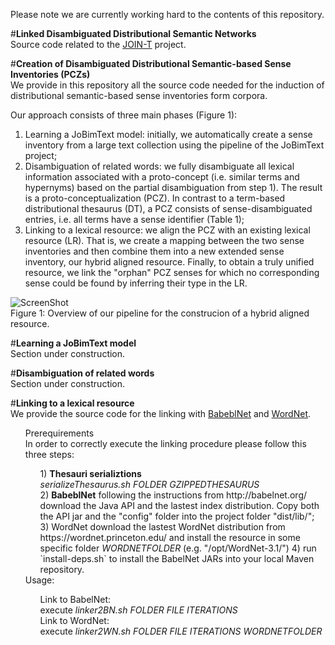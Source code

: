 Please note we are currently working hard to the contents of this repository.<br>

#<b>Linked Disambiguated Distributional Semantic Networks</b><br>
Source code related to the <a href="http://web.informatik.uni-mannheim.de/joint/">JOIN-T</a> project.<br>


#<b>Creation of Disambiguated Distributional Semantic-based Sense Inventories (PCZs)</b><br>
We provide in this repository all the source code needed for the induction of distributional semantic-based sense inventories form corpora. 


Our approach consists of three main phases (Figure 1):<br>
1) Learning a JoBimText model: initially, we automatically create a sense inventory from a large text collection using the pipeline of the JoBimText project;<br>
2) Disambiguation of related words: we fully disambiguate all lexical information associated with a proto-concept (i.e. similar terms and hypernyms) based on the partial disambiguation from step 1). The result is a proto-conceptualization (PCZ). In contrast to a term-based distributional thesaurus (DT), a PCZ consists of sense-disambiguated entries, i.e. all terms have a sense identifier (Table 1);<br>
3) Linking to a lexical resource: we align the PCZ with an existing lexical resource (LR). That is, we create a mapping between the two sense inventories and then combine them into a new extended sense inventory, our hybrid aligned resource. Finally, to obtain a truly unified resource, we link the "orphan" PCZ senses for which no corresponding sense could be found by inferring their type in the LR.<br>


![ScreenShot](http://web.informatik.uni-mannheim.de/joint/img/jointworkflow.png)<br>
Figure 1: Overview of our pipeline for the construcion of a hybrid aligned resource.



#<b>Learning a JoBimText model</b><br/>
Section under construction.

#<b>Disambiguation of related words</b><br/>
Section under construction.

#<b>Linking to a lexical resource</b><br/>
We provide the source code for the linking with <a href="http://www.babelnet.org/">BabeblNet</a> and <a href="https://wordnet.princeton.edu/">WordNet</a>.<br>
<ul>
<item> Prerequirements<br/>
In order to correctly execute the linking procedure please follow this three steps:<br> 
<ol>
<item>1) <b>Thesauri serializtions</b><br/> 
<i>serializeThesaurus.sh FOLDER GZIPPEDTHESAURUS</i><br/> 
</item>
<item>2) <b>BabeblNet</b> following the instructions from  http://babelnet.org/  download the Java API and the lastest index distribution. 
Copy both the API jar and the "config" folder into the project folder "dist/lib/";</item>
<item>3) </b>WordNet</b> download the lastest WordNet distribution from https://wordnet.princeton.edu/ and install the resource in some specific folder <i>WORDNETFOLDER</i> (e.g. "/opt/WordNet-3.1/") </item>
<item>4) run `install-deps.sh` to install the BabelNet JARs into your local Maven repository.</item>
</ol>
</item> Usage:
<ul>
<item>Link to BabelNet:<br/> 
 execute <i>linker2BN.sh FOLDER FILE ITERATIONS</i><br></item>
<item>Link to WordNet:<br/> 
execute <i>linker2WN.sh FOLDER FILE ITERATIONS WORDNETFOLDER</i></item>
</ul>
</ul>
